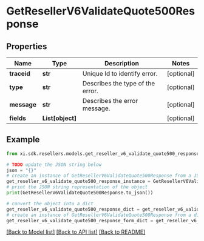 # GetResellerV6ValidateQuote500Response


## Properties

Name | Type | Description | Notes
------------ | ------------- | ------------- | -------------
**traceid** | **str** | Unique Id to identify error. | [optional] 
**type** | **str** | Describes the type of the error. | [optional] 
**message** | **str** | Describes the error message. | [optional] 
**fields** | **List[object]** |  | [optional] 

## Example

```python
from xi.sdk.resellers.models.get_reseller_v6_validate_quote500_response import GetResellerV6ValidateQuote500Response

# TODO update the JSON string below
json = "{}"
# create an instance of GetResellerV6ValidateQuote500Response from a JSON string
get_reseller_v6_validate_quote500_response_instance = GetResellerV6ValidateQuote500Response.from_json(json)
# print the JSON string representation of the object
print(GetResellerV6ValidateQuote500Response.to_json())

# convert the object into a dict
get_reseller_v6_validate_quote500_response_dict = get_reseller_v6_validate_quote500_response_instance.to_dict()
# create an instance of GetResellerV6ValidateQuote500Response from a dict
get_reseller_v6_validate_quote500_response_form_dict = get_reseller_v6_validate_quote500_response.from_dict(get_reseller_v6_validate_quote500_response_dict)
```
[[Back to Model list]](../README.md#documentation-for-models) [[Back to API list]](../README.md#documentation-for-api-endpoints) [[Back to README]](../README.md)


